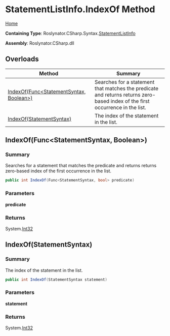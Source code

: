 # StatementListInfo\.IndexOf Method

[Home](../../../../../README.md)

**Containing Type**: Roslynator\.CSharp\.Syntax\.[StatementListInfo](../README.md)

**Assembly**: Roslynator\.CSharp\.dll

## Overloads

| Method | Summary |
| ------ | ------- |
| [IndexOf(Func\<StatementSyntax, Boolean>)](#Roslynator_CSharp_Syntax_StatementListInfo_IndexOf_System_Func_Microsoft_CodeAnalysis_CSharp_Syntax_StatementSyntax_System_Boolean__) | Searches for a statement that matches the predicate and returns returns zero\-based index of the first occurrence in the list\. |
| [IndexOf(StatementSyntax)](#Roslynator_CSharp_Syntax_StatementListInfo_IndexOf_Microsoft_CodeAnalysis_CSharp_Syntax_StatementSyntax_) | The index of the statement in the list\. |

## IndexOf\(Func\<StatementSyntax, Boolean>\) <a name="Roslynator_CSharp_Syntax_StatementListInfo_IndexOf_System_Func_Microsoft_CodeAnalysis_CSharp_Syntax_StatementSyntax_System_Boolean__"></a>

### Summary

Searches for a statement that matches the predicate and returns returns zero\-based index of the first occurrence in the list\.

```csharp
public int IndexOf(Func<StatementSyntax, bool> predicate)
```

### Parameters

**predicate**

### Returns

System\.[Int32](https://docs.microsoft.com/en-us/dotnet/api/system.int32)

## IndexOf\(StatementSyntax\) <a name="Roslynator_CSharp_Syntax_StatementListInfo_IndexOf_Microsoft_CodeAnalysis_CSharp_Syntax_StatementSyntax_"></a>

### Summary

The index of the statement in the list\.

```csharp
public int IndexOf(StatementSyntax statement)
```

### Parameters

**statement**

### Returns

System\.[Int32](https://docs.microsoft.com/en-us/dotnet/api/system.int32)

